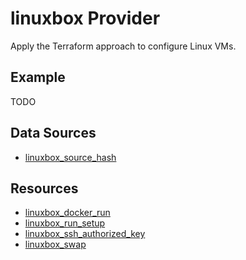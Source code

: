# linuxbox Provider

Apply the Terraform approach to configure Linux VMs.

## Example

TODO

## Data Sources

* [linuxbox_source_hash](data-sources/source_hash.md)

## Resources

* [linuxbox_docker_run](resources/docker_run.md)
* [linuxbox_run_setup](resources/run_setup.md)
* [linuxbox_ssh_authorized_key](resources/ssh_authorized_key.md)
* [linuxbox_swap](resources/swap.md)
